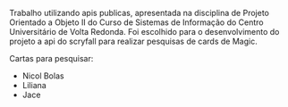 Trabalho utilizando apis publicas, apresentada na disciplina de Projeto Orientado a Objeto II do Curso de Sistemas de Informação do Centro Universitário de Volta Redonda. Foi escolhido para o desenvolvimento do projeto a api do scryfall para realizar pesquisas de cards de Magic.

Cartas para pesquisar:
- Nicol Bolas
- Liliana
- Jace
